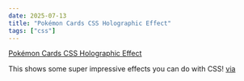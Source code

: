 ```yaml
---
date: 2025-07-13
title: "Pokémon Cards CSS Holographic Effect"
tags: ["css"]
---
```


[Pokémon Cards CSS Holographic Effect](https://poke-holo.simey.me/)

This shows some super impressive effects you can do with CSS!
[via](https://rknight.me/blog/weeknote-1955/)
